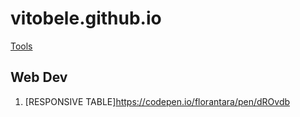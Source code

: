 # vitobele.github.io

[Tools](https://vitobele.github.io/tools/)

## Web Dev
1. [RESPONSIVE TABLE]https://codepen.io/florantara/pen/dROvdb
